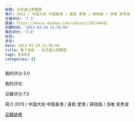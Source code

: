 ```yaml
---
标题: 北京遇上西雅图
简介: 2013 / 中国大陆 中国香港 / 喜剧 爱情 / 薛晓路 / 汤唯 吴秀波
豆瓣评分: '7.3'
链接: https://movie.douban.com/subject/10574468/
创建时间: '2013-03-29 21:56:04'
我的评分: '3.0'
标签:
评论:
date: 2013-03-29 21:56:04
title: 看了电影 - 北京遇上西雅图
tags: [电影]
categories: []
---
```


我的评分:3.0

我的评论:

豆瓣评分:7.3

简介:2013 / 中国大陆 中国香港 / 喜剧 爱情 / 薛晓路 / 汤唯 吴秀波

[豆瓣链接](https://movie.douban.com/subject/10574468/)

